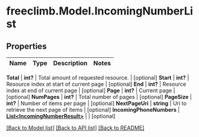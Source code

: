 # freeclimb.Model.IncomingNumberList



## Properties

Name | Type | Description | Notes
------------ | ------------- | ------------- | -------------

**Total** | **int?** | Total amount of requested resource. | [optional] 
**Start** | **int?** | Resource index at start of current page | [optional] 
**End** | **int?** | Resource index at end of current page | [optional] 
**Page** | **int?** | Current page | [optional] 
**NumPages** | **int?** | Total number of pages | [optional] 
**PageSize** | **int?** | Number of items per page | [optional] 
**NextPageUri** | **string** | Uri to retrieve the next page of items | [optional] 
**IncomingPhoneNumbers** | [**List&lt;IncomingNumberResult&gt;**](IncomingNumberResult.md) |  | [optional] 


 [[Back to Model list]](../README.md#documentation-for-models) [[Back to API list]](../README.md#documentation-for-api-endpoints) [[Back to README]](../README.md)



